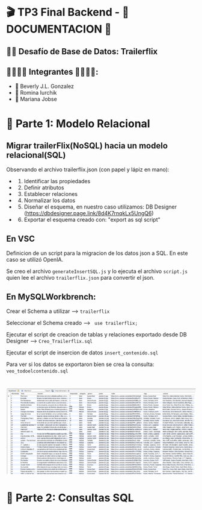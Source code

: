 # 🎬 TP3 Final Backend - 📄 DOCUMENTACION 📄

##  💪🏼 Desafío de Base de Datos: Trailerflix

##  👩🏼‍🤝‍👩 Integrantes 👩🏼‍🤝‍👩: 
- 🎐 Beverly J.L. Gonzalez
- 🎐 Romina Iurchik
- 🎐 Mariana Jobse

# 📁 Parte 1: Modelo Relacional

## Migrar trailerFlix(NoSQL) hacia un modelo relacional(SQL)

Observando el archivo trailerflix.json (con papel y lápiz en mano): 
- 1. Identificar las propiedades
- 2. Definir atributos
- 3. Establecer relaciones
- 4. Normalizar los datos
- 5. Diseñar el esquema, en nuestro caso utilizamos: DB Designer (https://dbdesigner.page.link/8d4K7rnqkLx5UngQ6)
- 6. Exportar el esquema creado con: "export as sql script"

## En VSC

Definicion de un script para la migracion de los datos json a SQL. En este caso se utilizó OpenIA. 

Se creo el archivo `generateInsertSQL.js` y lo ejecuta el archivo `script.js` quien lee el archivo `trailerflix.json` para convertir el json.

## En MySQLWorkbrench: 
Crear el Schema a utilizar --> `trailerflix`

Seleccionar el Schema creado --> ` use trailerflix;`

Ejecutar el script de creacion de tablas y relaciones exportado desde DB Designer --> `Creo_Trailerflix.sql`

Ejecutar el script de insercion de datos `insert_contenido.sql`

Para ver si los datos se exportaron bien se crea la consulta: `veo_todoelcontenido.sql`

# ![VerTodoElContenido](./src/img/consultaSelectAll.png)


# 🧮 Parte 2: Consultas SQL